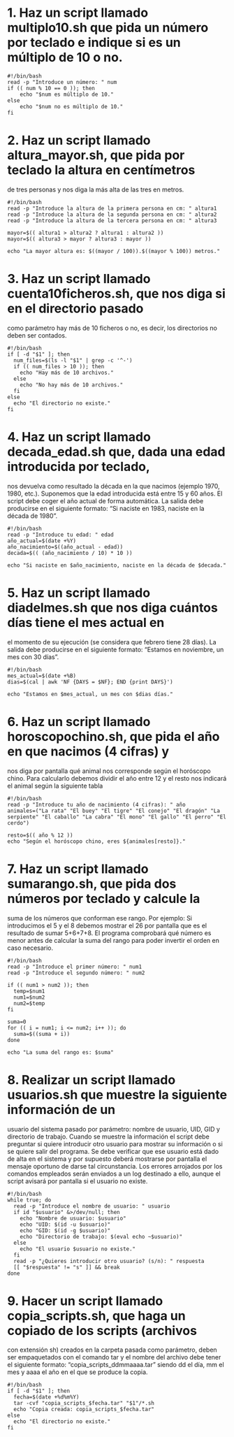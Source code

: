 # 1. Haz un script llamado multiplo10.sh que pida un número por teclado e indique si es un múltiplo de 10 o no.

````
#!/bin/bash
read -p "Introduce un número: " num
if (( num % 10 == 0 )); then
    echo "$num es múltiplo de 10."
else
    echo "$num no es múltiplo de 10."
fi
````

# 2. Haz un script llamado altura_mayor.sh, que pida por teclado la altura en centímetros
de tres personas y nos diga la más alta de las tres en metros.

````
#!/bin/bash
read -p "Introduce la altura de la primera persona en cm: " altura1
read -p "Introduce la altura de la segunda persona en cm: " altura2
read -p "Introduce la altura de la tercera persona en cm: " altura3

mayor=$(( altura1 > altura2 ? altura1 : altura2 ))
mayor=$(( altura3 > mayor ? altura3 : mayor ))

echo "La mayor altura es: $((mayor / 100)).$((mayor % 100)) metros."
````

# 3. Haz un script llamado cuenta10ficheros.sh, que nos diga si en el directorio pasado
como parámetro hay más de 10 ficheros o no, es decir, los directorios no deben ser
contados.

````
#!/bin/bash
if [ -d "$1" ]; then
  num_files=$(ls -l "$1" | grep -c '^-')
  if (( num_files > 10 )); then
    echo "Hay más de 10 archivos."
  else
    echo "No hay más de 10 archivos."
  fi
else
  echo "El directorio no existe."
fi
````

# 4. Haz un script llamado decada_edad.sh que, dada una edad introducida por teclado,
nos devuelva como resultado la década en la que nacimos (ejemplo 1970, 1980, etc.).
Suponemos que la edad introducida está entre 15 y 60 años. El script debe coger el año
actual de forma automática.
La salida debe producirse en el siguiente formato: “Si naciste en 1983, naciste en la
década de 1980”.

````
#!/bin/bash
read -p "Introduce tu edad: " edad
año_actual=$(date +%Y)
año_nacimiento=$((año_actual - edad))
decada=$(( (año_nacimiento / 10) * 10 ))

echo "Si naciste en $año_nacimiento, naciste en la década de $decada."
````

# 5. Haz un script llamado diadelmes.sh que nos diga cuántos días tiene el mes actual en
el momento de su ejecución (se considera que febrero tiene 28 días). La salida debe
producirse en el siguiente formato: “Estamos en noviembre, un mes con 30 días”.

````
#!/bin/bash
mes_actual=$(date +%B)
dias=$(cal | awk 'NF {DAYS = $NF}; END {print DAYS}')

echo "Estamos en $mes_actual, un mes con $dias días."
````

# 6. Haz un script llamado horoscopochino.sh, que pida el año en que nacimos (4 cifras) y
nos diga por pantalla qué animal nos corresponde según el horóscopo chino. Para
calcularlo debemos dividir el año entre 12 y el resto nos indicará el animal según la
siguiente tabla

````
#!/bin/bash
read -p "Introduce tu año de nacimiento (4 cifras): " año
animales=("La rata" "El buey" "El tigre" "El conejo" "El dragón" "La serpiente" "El caballo" "La cabra" "El mono" "El gallo" "El perro" "El cerdo")

resto=$(( año % 12 ))
echo "Según el horóscopo chino, eres ${animales[resto]}."
````

# 7. Haz un script llamado sumarango.sh, que pida dos números por teclado y calcule la
suma de los números que conforman ese rango. Por ejemplo: Si introducimos el 5 y el
8 debemos mostrar el 26 por pantalla que es el resultado de sumar 5+6+7+8.
El programa comprobará qué número es menor antes de calcular la suma del rango
para poder invertir el orden en caso necesario.

````
#!/bin/bash
read -p "Introduce el primer número: " num1
read -p "Introduce el segundo número: " num2

if (( num1 > num2 )); then
  temp=$num1
  num1=$num2
  num2=$temp
fi

suma=0
for (( i = num1; i <= num2; i++ )); do
  suma=$((suma + i))
done

echo "La suma del rango es: $suma"
````

# 8. Realizar un script llamado usuarios.sh que muestre la siguiente información de un
usuario del sistema pasado por parámetro: nombre de usuario, UID, GID y directorio de
trabajo.
Cuando se muestre la información el script debe preguntar si quiere introducir otro
usuario para mostrar su información o si se quiere salir del programa.
Se debe verificar que ese usuario está dado de alta en el sistema y por supuesto deberá
mostrarse por pantalla el mensaje oportuno de darse tal circunstancia. Los errores
arrojados por los comandos empleados serán enviados a un log destinado a ello,
aunque el script avisará por pantalla si el usuario no existe.

````
#!/bin/bash
while true; do
  read -p "Introduce el nombre de usuario: " usuario
  if id "$usuario" &>/dev/null; then
    echo "Nombre de usuario: $usuario"
    echo "UID: $(id -u $usuario)"
    echo "GID: $(id -g $usuario)"
    echo "Directorio de trabajo: $(eval echo ~$usuario)"
  else
    echo "El usuario $usuario no existe."
  fi
  read -p "¿Quieres introducir otro usuario? (s/n): " respuesta
  [[ "$respuesta" != "s" ]] && break
done
````

# 9. Hacer un script llamado copia_scripts.sh, que haga un copiado de los scripts (archivos
con extensión sh) creados en la carpeta pasada como parámetro, deben ser
empaquetados con el comando tar y el nombre del archivo debe tener el siguiente
formato: “copia_scripts_ddmmaaaa.tar” siendo dd el día, mm el mes y aaaa el año en el
que se produce la copia.

````
#!/bin/bash
if [ -d "$1" ]; then
  fecha=$(date +%d%m%Y)
  tar -cvf "copia_scripts_$fecha.tar" "$1"/*.sh
  echo "Copia creada: copia_scripts_$fecha.tar"
else
  echo "El directorio no existe."
fi
````









